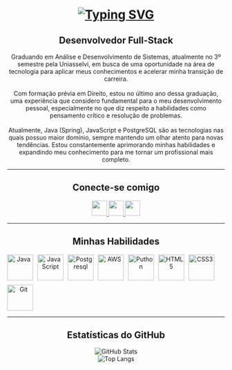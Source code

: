 <h1 align="center">
<a href="https://git.io/typing-svg"><img src="https://readme-typing-svg.herokuapp.com?font=Fira+Code&weight=600&duration=3000&pause=500&center=true&multiline=true&width=600&height=100&lines=Prazer!;Meu+nome+%C3%A9+Fernando!" alt="Typing SVG" /></a>
</h1>

<h2 align="center">Desenvolvedor Full-Stack</h2>
<p align="center">
      Graduando em Análise e Desenvolvimento de Sistemas, atualmente no 3º semestre pela Uniasselvi, em busca de uma oportunidade na área de tecnologia para aplicar meus conhecimentos e acelerar minha transição de carreira.<br><br>
      Com formação prévia em Direito, estou no último ano dessa graduação, uma experiência que considero fundamental para o meu desenvolvimento pessoal, especialmente no que diz respeito a habilidades como pensamento crítico e resolução de problemas.<br><br>
      Atualmente, Java (Spring), JavaScript e PostgreSQL são as tecnologias nas quais possuo maior domínio, sempre mantendo um olhar atento para novas tendências. Estou constantemente aprimorando minhas habilidades e expandindo meu conhecimento para me tornar um profissional mais completo.
</p>

---

<h2 align="center">Conecte-se comigo</h2>

<p align="center">
  <a href="mailto:fernando.f.thompson@gmail.com">
    <img src="https://img.shields.io/badge/-Email-E94D5F?style=for-the-badge&logo=microsoft-outlook&logoColor=white" height="35">
  </a>
  <a href="https://www.linkedin.com/in/fernandofthompson/">
    <img src="https://img.shields.io/badge/-LinkedIn-30A3DC?style=for-the-badge&logo=linkedin&logoColor=white" height="35">
  </a>
  <a href="https://www.instagram.com/f.fthompson/">
    <img src="https://img.shields.io/badge/-Instagram-E4405F?style=for-the-badge&logo=instagram&logoColor=white" height="35">
  </a>
</p>

---

<h2 align="center">Minhas Habilidades</h2>

<p align="center" style="display: flex; flex-wrap: wrap; gap: 10px;">
<img src="https://cdn.jsdelivr.net/gh/devicons/devicon/icons/java/java-original.svg" alt="Java" height="60" title="Java">
  <img src="https://cdn.jsdelivr.net/gh/devicons/devicon/icons/javascript/javascript-original.svg" alt="JavaScript" height="60" title="JavaScript">
  <img src="https://cdn.jsdelivr.net/gh/devicons/devicon/icons/postgresql/postgresql-original.svg" alt="Postgresql" height="60" title="Postgresql">
  <img src="https://cdn.jsdelivr.net/gh/devicons/devicon/icons/amazonwebservices/amazonwebservices-original-wordmark.svg" alt="AWS" height="60" title="AWS">
  <img src="https://cdn.jsdelivr.net/gh/devicons/devicon@latest/icons/python/python-original.svg" alt="Puthon" height="60" title="Python">
  <img src="https://cdn.jsdelivr.net/gh/devicons/devicon/icons/html5/html5-original.svg" alt="HTML5" height="60" title="HTML5">
  <img src="https://cdn.jsdelivr.net/gh/devicons/devicon/icons/css3/css3-original.svg" alt="CSS3" height="60" title="CSS3">
  <img src="https://cdn.jsdelivr.net/gh/devicons/devicon/icons/git/git-original.svg" alt="Git" height="60" title="Git">
</p>

---

<h2 align="center">Estatísticas do GitHub</h2>

<p align="center">
  <img src="https://github-readme-stats.vercel.app/api?username=ftfernando&theme=transparent&bg_color=000&border_color=30A3DC&show_icons=true&icon_color=30A3DC&title_color=E94D5F&text_color=FFF&show_owner=true&rank_icon=github" alt="GitHub Stats">
  <br>
  <img src="https://github-readme-stats-git-masterrstaa-rickstaa.vercel.app/api/top-langs/?username=ftfernando&&layout=donut-vertical&bg_color=000&border_color=30A3DC&title_color=E94D5F&text_color=FFF&langs_count=6" alt="Top Langs">
</p>

